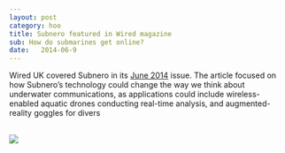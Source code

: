 ```yaml
---
layout: post
category: hoo
title: Subnero featured in Wired magazine
sub: How do submarines get online?
date:   2014-06-9
---
```


Wired UK covered Subnero in its <a href="http://www.wired.co.uk/magazine/archive/2014/06/start/undersea-internet" target="_blank">June 2014</a> issue. The article focused on how Subnero’s technology could change the way we think about underwater communications, as applications could include wireless-enabled aquatic drones conducting real-time analysis, and augmented-reality goggles for divers

<br>
<img src="{{ site.baseurl }}/images/TheUnderseaInternet.jpg"/>